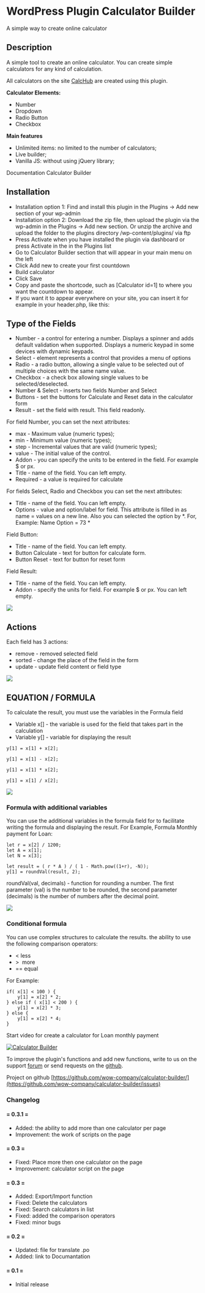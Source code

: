# WordPress Plugin Calculator Builder

A simple way to create online calculator

## Description

A simple tool to create an online calculator. You can create simple calculators for any kind of calculation.

All calculators on the site [CalcHub](https://calchub.xyz/) are created using this plugin.

**Calculator Elements:**
* Number
* Dropdown
* Radio Button
* Checkbox

**Main features**
* Unlimited items: no limited to the number of calculators;
* Live builder;
* Vanilla JS: without using jQuery library;


Documentation Calculator Builder

## Installation

- Installation option 1: Find and install this plugin in the Plugins -> Add new section of your wp-admin
- Installation option 2: Download the zip file, then upload the plugin via the wp-admin in the Plugins -> Add new section. Or unzip the archive and upload the folder to the plugins directory /wp-content/plugins/ via ftp
- Press Activate when you have installed the plugin via dashboard or press Activate in the in the Plugins list
- Go to Calculator Builder section that will appear in your main menu on the left
- Click Add new to create your first countdown
- Build calculator
- Click Save
- Copy and paste the shortcode, such as [Calculator id=1] to where you want the countdown to appear.
- If you want it to appear everywhere on your site, you can insert it for example in your header.php, like this: <?php echo do_shortcode('[Calculator id=1]');?>

## Type of the Fields

- Number - a control for entering a number. Displays a spinner and adds default validation when supported. Displays a numeric keypad in some devices with dynamic keypads.
- Select - element represents a control that provides a menu of options
- Radio - a radio button, allowing a single value to be selected out of multiple choices with the same name value.
- Checkbox - a check box allowing single values to be selected/deselected.
- Number & Select - inserts two fields Number and Select
- Buttons - set the buttons for Calculate and Reset data in the calculator form
- Result - set the field with result. This field readonly.

For field Number, you can set the next attributes:

- max - Maximum value (numeric types);
- min - Minimum value (numeric types);
- step - Incremental values that are valid (numeric types);
- value - The initial value of the control.
- Addon - you can specify the units to be entered in the field. For example $ or px.
- Title - name of the field. You can left empty.
- Required - a value is required for calculate

For fields Select, Radio and Checkbox you can set the next attributes:
- Title - name of the field. You can left empty.
- Options - value and option/label for field. This attribute is filled in as name = values on a new line. Also you can selected the option by *. For, Example: Name Option = 73 *

Field Button:
- Title - name of the field. You can left empty.
- Button Calculate - text for button for calculate form.
- Button Reset - text for button for reset form

Field Result:
- Title - name of the field. You can left empty.
- Addon - specify the units for field. For example $ or px. You can left empty.

![](https://calchub.xyz/wp-content/uploads/2021/07/Field-type.gif)

## Actions
Each field has 3 actions:
- remove - removed selected field
- sorted - change the place of the field in the form
- update - update field content or field type

![](https://calchub.xyz/wp-content/uploads/2021/07/Field-Action.gif)

## EQUATION / FORMULA

To calculate the result, you must use the variables in the Formula field

- Variable x[] - the variable is used for the field that takes part in the calculation
- Variable y[] - variable for displaying the result

```
y[1] = x[1] + x[2];

y[1] = x[1] - x[2];

y[1] = x[1] * x[2];

y[1] = x[1] / x[2];
```

![](https://calchub.xyz/wp-content/uploads/2021/07/Formula.gif)

### Formula with additional variables
You can use the additional variables in the formula field for to facilitate writing the formula and displaying the result.
For Example, Formula Monthly payment for Loan:

```
let r = x[2] / 1200;
let A = x[1];
let N = x[3];

let result = ( r * A ) / ( 1 - Math.pow((1+r), -N));
y[1] = roundVal(result, 2);
```

roundVal(val, decimals) - function for rounding a number. The first parameter (val) is the number to be rounded, the second parameter (decimals) is the number of numbers after the decimal point.

![](https://calchub.xyz/wp-content/uploads/2021/07/Formula_2.gif)

### Сonditional formula
You can use complex structures to calculate the results.
the ability to use the following comparison operators:
- <  less
- &gt;&nbsp;  more
- ==  equal

For Example:
```
if( x[1] < 100 ) {
    y[1] = x[2] * 2;
} else if ( x[1] < 200 ) {
    y[1] = x[2] * 3;
} else {
    y[1] = x[2] * 4;
}
```

Start video for create a calculator for Loan monthly payment

[![Calculator Builder](https://res.cloudinary.com/marcomontalbano/image/upload/v1626777349/video_to_markdown/images/youtube--EGjO6k3JGU0-c05b58ac6eb4c4700831b2b3070cd403.jpg)](https://youtu.be/EGjO6k3JGU0 "Calculator Builder")

To improve the plugin's functions and add new functions, write to us on the support [forum](https://wordpress.org/support/plugin/calculator-builder/) or send requests on the [github](https://github.com/wow-company/calculator-builder/issues).

Project on github [https://github.com/wow-company/calculator-builder/](https://github.com/wow-company/calculator-builder/issues)


### Changelog

####  = 0.3.1 =
* Added: the ability to add more than one calculator per page
* Improvement: the work of scripts on the page


#### = 0.3 =
* Fixed: Place more then one calculator on the page
* Improvement: calculator script on the page

#### = 0.3 =
* Added: Export/Import function
* Fixed: Delete the calculators
* Fixed: Search calculators in list
* Fixed: added the comparison operators
* Fixed: minor bugs


#### = 0.2 =
* Updated: file for translate .po
* Added: link to Documantation

#### = 0.1 =
* Initial release